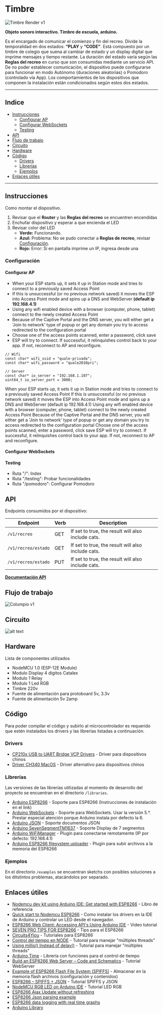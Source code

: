 # Timbre

![Timbre Render v1](./docs/07_Timbre_v01.jpg)

**Objeto sonoro interactivo. Timbre de escuela, arduino.**

Es el encargado de comunicar el comienzo y fin del recreo. Divide la temporalidad en dos estados: **“PLAY** y **“CODE"**. Está compuesto por un timbre de colegio que suena al cambiar de estado y un display digital que imprime mensajes y tiempo restante. La duración del estado varía según las **Reglas del recreo** en curso que son consumidas mediante un servicio API. De no poder establecer comunicación, el dispositivo puede configurarse para funcionar en modo Autónomo (duraciones aleatorias) o Pomodoro (controlado vía App). Los comportamientos de los dispositivos que componen la instalación están condicionados según estos dos estados.

---

## Indice

- [Instrucciones](#instrucciones)
  - [Configurar AP](#configurar-ap)
  - [Configurar WebSockets](#configurar-websockets)
  - [Testing](#testing)
- [API](#api)
- [Flujo de trabajo](#flujo-de-trabajo)
- [Circuito](#circuito)
- [Hardware](#hardware)
- [Código](#código)
  - [Drivers](#drivers)
  - [Librerías](#librerías)
  - [Ejemplos](#ejemplos)
- [Enlaces útiles](#enlaces-útiles)

---

## Instrucciones

Como montar el dispositivo.

1. Revisar que el **Router** y las **Reglas del recreo** se encuentren encendidas
2. Enchufar dispositivo y esperar a que encienda el LED
3. Revisar color del LED
   - **Verde:** Funcionando.
   - **Azul:** Problema: No se pudo conectar a **Reglas de recreo**, revisar [Configuración](#configuración).
   - **Rojo:** Error: Si en pantalla imprime un IP, ingresa desde una

### Configuración

#### Configurar AP

- When your ESP starts up, it sets it up in Station mode and tries to connect to a previously saved Access Point
- If this is unsuccessful (or no previous network saved) it moves the ESP into Access Point mode and spins up a DNS and WebServer **(default ip 192.168.4.1)**
- Using any wifi enabled device with a browser (computer, phone, tablet) connect to the newly created Access Point
- Because of the Captive Portal and the DNS server, you will either get a 'Join to network' type of popup or get any domain you try to access redirected to the configuration portal
- Choose one of the access points scanned, enter a password, click save
- ESP will try to connect. If successful, it relinquishes control back to your app. If not, reconnect to AP and reconfigure.

```
// Wifi
const char* wifi_ssid = "quale-privada";
const char* wifi_password = "quale2010pri";

// Server
const char* io_server = "192.168.1.107";
uint64_t io_server_port = 3000;
```

When your ESP starts up, it sets it up in Station mode and tries to connect to a previously saved Access Point
If this is unsuccessful (or no previous network saved) it moves the ESP into Access Point mode and spins up a DNS and WebServer (default ip 192.168.4.1)
Using any wifi enabled device with a browser (computer, phone, tablet) connect to the newly created Access Point
Because of the Captive Portal and the DNS server, you will either get a 'Join to network' type of popup or get any domain you try to access redirected to the configuration portal
Choose one of the access points scanned, enter a password, click save
ESP will try to connect. If successful, it relinquishes control back to your app. If not, reconnect to AP and reconfigure.

#### Configurar WebSockets

#### Testing

- Ruta "/": Index
- Ruta "/testing": Probar funcionalidades
- Ruta "/pomodoro": Configurar Pomodoro

## API

Endpoints consumidos por el dispositivo:

| Endpoint            | Verb | Description                                        |
| ------------------- | ---- | -------------------------------------------------- |
| `/v1/recreo`        | GET  | If set to true, the result will also include cats. |
| `/v1/recreo/estado` | GET  | If set to true, the result will also include cats. |
| `/v1/recreo/estado` | PUT  | If set to true, the result will also include cats. |

**[Documentación API](https://colormono.com/recreo/api/reference/)**

## Flujo de trabajo

![Columpio v1](./docs/workflow.jpg)

## Circuito

![alt text](./docs/Schematic_recreo-timbre.png 'Schematic')

## Hardware

Lista de componentes utilizados

- NodeMCU 1.0 (ESP-12E Module)
- Modulo Display 4 digitos Catalex
- Modulo 1 Relay
- Modulo 1 Led RGB
- Timbre 220v
- Fuente de alimentación para protoboard 5v, 3.3v
- Fuente de alimentación 5v 2amp

## Código

Para poder compilar el código y subirlo al microcontrolador es requerido que estén instalados los drivers y las librerías listadas a continuación.

### Drivers

- [CP210x USB to UART Bridge VCP Drivers](https://www.silabs.com/products/development-tools/software/usb-to-uart-bridge-vcp-drivers) - Driver para dispositivos chinos
- [Driver CH340 MacOS](https://www.geekfactory.mx/download/driver-ch340-macos/) - Driver alternativo para dispositivos chinos

### Librerías

Las versiones de las librerías utilizadas al momento de desarrollo del proyecto se encuentran en el directorio `/libraries`.

- [Arduino ESP8266](https://github.com/esp8266/Arduino) - Soporte para ESP8266 (Instrucciones de instalación en el link)
- [Arduino WebSockets](https://github.com/Links2004/arduinoWebSockets) - Soporte para WebSockets. Usar la versión 5.\*. Prestar especial atención porque Arduino instala por defecto la 6.
- [Arduino JSON](https://arduinojson.org/) - Soporte documentos JSON
- [Arduino SevenSegmentTM1637](https://github.com/bremme/arduino-tm1637) - Soporte Display de 7 segmentos
- [Arduino WiFiManager](https://github.com/tzapu/WiFiManager) - Plugin para conectarse remotamente (IP por defecto: 192.168.4.1)
- [Arduino ESP8266 filesystem uploader](https://github.com/esp8266/arduino-esp8266fs-plugin) - Plugin para subir archivos a la memoria del ESP8266

### Ejemplos

En el directorio `/examples` se encuentran sketchs con posibles soluciones a los ditstintos problemas, atacándolos por separado.

## Enlaces útiles

- [Nodemcu dev kit using Arduino IDE: Get started with ESP8266](https://www.amazon.com/Nodemcu-dev-kit-using-Arduino-ebook/dp/B01A1R31K2/) - Libro de referencia
- [Quick start to Nodemcu ESP8266](http://www.instructables.com/id/Quick-Start-to-Nodemcu-ESP8266-on-Arduino-IDE/) - Como instalar los drivers en la IDE de Arduino y controlar un LED desde el navegador.
- [ESP8266 Web Client: Accessing API's Using Arduino IDE](https://www.youtube.com/watch?v=8xqgdXvn3yw) - Video tutorial
- [SEVEN PRO TIPS FOR ESP8266](https://www.instructables.com/id/ESP8266-Pro-Tips/) - Tips para el ESP8266
- [Circuits4Yiou](https://circuits4you.com/) - Tutoriales para ESP8266
- [Control del tiempo en NODE](https://nodejs.org/en/docs/guides/timers-in-node/) - Tutorial para manejar "múltiples threads"
- [Using millis() Instead of delay()](https://www.norwegiancreations.com/2017/09/arduino-tutorial-using-millis-instead-of-delay/) - Tutorial para manejar "múltiples threads"
- [Arduino Time](http://playground.arduino.cc/Code/Time) - Librería con funciones para el control de tiempo
- [Build an ESP8266 Web Server – Code and Schematics](https://randomnerdtutorials.com/esp8266-web-server/) - Tutorial WebServer
- [Example of ESP8266 Flash File System (SPIFFS)](https://circuits4you.com/2018/01/31/example-of-esp8266-flash-file-system-spiffs/) - Almacenar en la memoria flash archivos (configuración y contenidos)
- [ESP8266 – SPIFFS + JSON](http://www.sinaptec.alomar.com.ar/2017/06/tutorial-8-esp8266-spiffs-json.html) - Tutorial SPIFFS y JSON
- [NodeMCU RGB LED on Arduino IDE](https://roboindia.com/tutorials/RGB-LED-nodemcu) - Tutorial LED RGB
- [ESP8266 Ajax Update without refreshing](https://circuits4you.com/2018/02/04/esp8266-ajax-update-part-of-web-page-without-refreshing/)
- [ESP8266 Json parsing example](https://circuits4you.com/2019/01/11/nodemcu-esp8266-arduino-json-parsing-example/)
- [ESP8266 data logging with real time graphs](https://circuits4you.com/2019/01/11/esp8266-data-logging-with-real-time-graphs/)
- [Arduino Library](https://www.arduino.cc/en/Hacking/LibraryTutorial)
